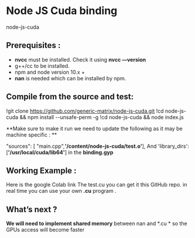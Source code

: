 # Node JS Cuda binding
node-js-cuda

## Prerequisites :

* **nvcc** must be installed. Check it using **nvcc —version**
*  g++/cc to be installed.
*  npm and node version 10.x +
* **nan** is needed which can be installed by npm.

## Compile from the source and test:

!git clone https://github.com/generic-matrix/node-js-cuda.git
!cd node-js-cuda && npm install --unsafe-perm -g
!cd node-js-cuda && node index.js

**Make sure to make it run we need to update the following as it may be machine specific : **

 "sources": [ "main.cpp",**'/content/node-js-cuda/test.o'**],
 And
 'library_dirs': [**'/usr/local/cuda/lib64'**]
 in the **binding.gyp**

## Working Example  :
Here is the google Colab link 
The test.cu you can get it this GitHub repo. in real time you can use your own **.cu** program .


## What’s next ?
**We will need to implement shared memory** between nan and *.cu * so the GPUs access will become faster 
